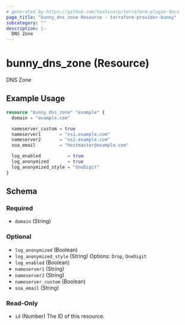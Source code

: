 ```yaml
---
# generated by https://github.com/hashicorp/terraform-plugin-docs
page_title: "bunny_dns_zone Resource - terraform-provider-bunny"
subcategory: ""
description: |-
  DNS Zone
---
```


# bunny_dns_zone (Resource)

DNS Zone

## Example Usage

```terraform
resource "bunny_dns_zone" "example" {
  domain = "example.com"

  nameserver_custom = true
  nameserver1       = "ns1.example.com"
  nameserver2       = "ns2.example.com"
  soa_email         = "hostmaster@example.com"

  log_enabled          = true
  log_anonymized       = true
  log_anonymized_style = "OneDigit"
}
```

<!-- schema generated by tfplugindocs -->
## Schema

### Required

- `domain` (String)

### Optional

- `log_anonymized` (Boolean)
- `log_anonymized_style` (String) Options: `Drop`, `OneDigit`
- `log_enabled` (Boolean)
- `nameserver1` (String)
- `nameserver2` (String)
- `nameserver_custom` (Boolean)
- `soa_email` (String)

### Read-Only

- `id` (Number) The ID of this resource.
